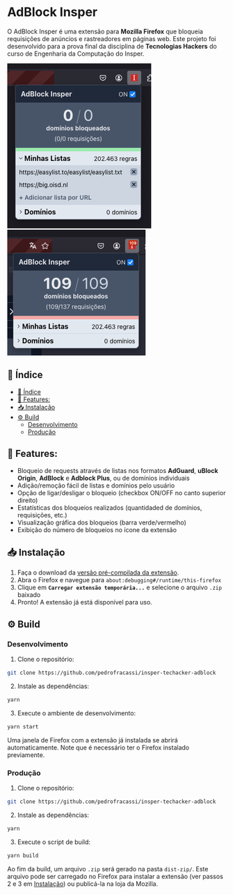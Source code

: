 # AdBlock Insper <!-- omit from toc -->

O AdBlock Insper é uma extensão para **Mozilla Firefox** que bloqueia requisições de anúncios e rastreadores em páginas web. Este projeto foi desenvolvido para a prova final da disciplina de **Tecnologias Hackers** do curso de Engenharia da Computação do Insper.

<div style="">
  <img src="image.png" alt="alt text">
  <img src="image-1.png" alt="alt text">
</div>

## 📎 Índice
- [📎 Índice](#-índice)
- [🧾 Features:](#-features)
- [📥 Instalação](#-instalação)
- [⚙️ Build](#️-build)
  - [Desenvolvimento](#desenvolvimento)
  - [Produção](#produção)

## 🧾 Features:

- Bloqueio de requests através de listas nos formatos **AdGuard**, **uBlock Origin**, **AdBlock** e **Adblock Plus**, ou de domínios individuais
- Adição/remoção fácil de listas e domínios pelo usuário
- Opção de ligar/desligar o bloqueio (checkbox ON/OFF no canto superior direito)
- Estatísticas dos bloqueios realizados (quantidaded de domínios, requisições, etc.)
- Visualização gráfica dos bloqueios (barra verde/vermelho)
- Exibição do número de bloqueios no ícone da extensão

## 📥 Instalação

1. Faça o download da [versão pré-compilada da extensão](https://lolcdn.fracassi.tech/insper-adblock.zip).
2. Abra o Firefox e navegue para `about:debugging#/runtime/this-firefox`
3. Clique em **`Carregar extensão temporária...`** e selecione o arquivo `.zip` baixado
4. Pronto! A extensão já está disponível para uso.

## ⚙️ Build

### Desenvolvimento

1. Clone o repositório:

```bash
git clone https://github.com/pedrofracassi/insper-techacker-adblock
```

2. Instale as dependências:

```bash
yarn
```

3. Execute o ambiente de desenvolvimento:

```bash
yarn start
```

Uma janela de Firefox com a extensão já instalada se abrirá automaticamente. Note que é necessário ter o Firefox instalado previamente.

### Produção

1. Clone o repositório:

```bash
git clone https://github.com/pedrofracassi/insper-techacker-adblock
```

2. Instale as dependências:

```bash
yarn
```

3. Execute o script de build:

```bash
yarn build
```

Ao fim da build, um arquivo `.zip` será gerado na pasta `dist-zip/`. Este arquivo pode ser carregado no Firefox para instalar a extensão (ver passos 2 e 3 em [Instalação](#-instalação)) ou publicá-la na loja da Mozilla.